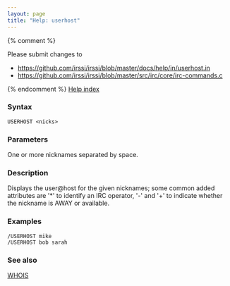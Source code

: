 ```yaml
---
layout: page
title: "Help: userhost"
---
```


{% comment %}

Please submit changes to
- https://github.com/irssi/irssi/blob/master/docs/help/in/userhost.in
- https://github.com/irssi/irssi/blob/master/src/irc/core/irc-commands.c


{% endcomment %}
[Help index](/documentation/help)

### Syntax ###

<div class="highlight irssisyntax"><pre style="\-\-cmdlen:8ch"><code><span class="synB">USERHOST</span> <span class="synB05">&lt;nicks></span></code></pre></div>



### Parameters ###

One or more nicknames separated by space.

### Description ###

Displays the user@host for the given nicknames; some common added attributes
are '*' to identify an IRC operator, '-' and '+' to indicate whether the
nickname is AWAY or available.

### Examples ###

    /USERHOST mike
    /USERHOST bob sarah

### See also ###
[WHOIS](/documentation/help/whois)

